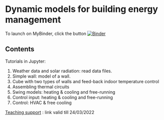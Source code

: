 # Dynamic models for building energy management

To launch on MyBinder, click the button [![Binder](https://mybinder.org/badge_logo.svg)](https://mybinder.org/v2/gh/cghiaus/dm4bem/HEAD)

## Contents
Tutorials in Jupyter:
1.  Weather data and solar radiation: read data files.
2. Simple wall: model of a wall.
3. Cube with two types of walls and feed-back indoor temperature control
4. Assembling thermal circuits
5. Swing models: heating & cooling and free-running
6. Control input: heating & cooling and free-running
7. Control: HVAC & free cooling

[Teaching support](https://github.com/cghiaus/dm4bem) : link valid till 24/03/2022
